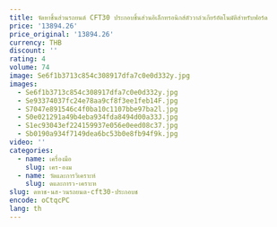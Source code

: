 ```yaml
---
title: จัดหาชิ้นส่วนรถยนต์ CFT30 ประกอบชิ้นส่วนอิเล็กทรอนิกส์ตัววาล์วเกียร์อัตโนมัติสําหรับฟอร์ด
price: '13894.26'
price_original: '13894.26'
currency: THB
discount: ''
rating: 4
volume: 74
image: Se6f1b3713c854c308917dfa7c0e0d332y.jpg
images:
  - Se6f1b3713c854c308917dfa7c0e0d332y.jpg
  - Se93374037fc24e78aa9cf8f3ee1feb14F.jpg
  - S7047e891546c4f0ba10c1107bbe97ba2l.jpg
  - S0e021291a49b4eba934fda8494d00a33J.jpg
  - S1ec93043ef224159937e056e0eed08c37.jpg
  - Sb0190a934f7149dea6bc53b0e8fb94f9k.jpg
video: ''
categories:
  - name: เครื่องมือ
    slug: เคร-องม
  - name: วัดและการวิเคราะห์
    slug: ดและการว-เคราะห
slug: ดหาช-นส-วนรถยนต-cft30-ประกอบช
encode: oCtqcPC
lang: th
---
```

  